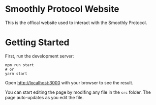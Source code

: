 # Smoothly Protocol Website
This is the offical website used to interact with the Smoothly Protocol.  

# Getting Started
First, run the development server:

```
npm run start
# or
yarn start
``` 

Open [http://localhost:3000](http://localhost:3000) with your browser to see the
result.

You can start editing the page by modifing any file in the `src` folder. The 
page auto-updates as you edit the file.






